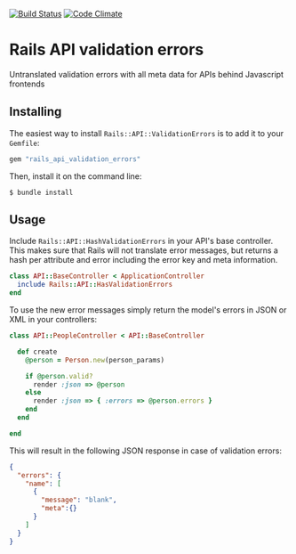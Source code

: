 [![Build Status](https://travis-ci.org/lawitschka/rails-api-validation-errors.png?branch=master)](https://travis-ci.org/lawitschka/rails-api-validation-errors)
[![Code Climate](https://codeclimate.com/github/lawitschka/rails-api-validation-errors.png)](https://codeclimate.com/github/lawitschka/rails-api-validation-errors)

# Rails API validation errors

Untranslated validation errors with all meta data for APIs behind Javascript frontends


## Installing

The easiest way to install `Rails::API::ValidationErrors` is to add it to your
`Gemfile`:

```ruby
gem "rails_api_validation_errors"
```

Then, install it on the command line:

```
$ bundle install
```

## Usage

Include `Rails::API::HashValidationErrors` in your API's base controller. This makes
sure that Rails will not translate error messages, but returns a hash per attribute
and error including the error key and meta information.

```ruby
class API::BaseController < ApplicationController
  include Rails::API::HasValidationErrors
end
```

To use the new error messages simply return the model's errors in JSON or XML
in your controllers:

```ruby
class API::PeopleController < API::BaseController

  def create
    @person = Person.new(person_params)

    if @person.valid?
      render :json => @person
    else
      render :json => { :errors => @person.errors }
    end
  end

end
```

This will result in the following JSON response in case of validation errors:

```json
{
  "errors": {
    "name": [
      {
        "message": "blank",
        "meta":{}
      }
    ]
  }
}
```